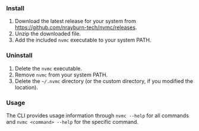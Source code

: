### Install

1. Download the latest release for your system from https://github.com/nrayburn-tech/nvmc/releases.
2. Unzip the downloaded file.
3. Add the included `nvmc` executable to your system PATH.

### Uninstall

1. Delete the `nvmc` executable.
2. Remove `nvmc` from your system PATH.
3. Delete the `~/.nvmc` directory (or the custom directory, if you modified the location).

### Usage

The CLI provides usage information through `nvmc --help` for all commands and `nvmc <command> --help` for the specific
command.
